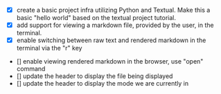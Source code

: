 * [x] create a basic project infra utilizing Python and Textual. Make this a basic "hello world" based on the textual project tutorial.
* [x] add support for viewing a markdown file, provided by the user, in the terminal.
* [x] enable switching between raw text and rendered markdown in the terminal via the "r" key
* [] enable viewing rendered markdown in the browser, use "open" command
* [] update the header to display the file being displayed
* [] update the header to display the mode we are currently in

